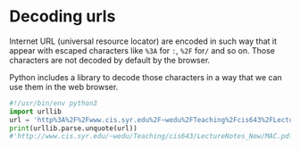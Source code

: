 # Decoding urls

Internet URL (universal resource locator) are encoded in such way that it appear with
escaped characters like `%3A` for `:`, `%2F` for`/` and so on. Those characters are not 
decoded by default by the browser.


Python includes a library to decode those characters in a way that we can use them in the web
browser.

```python
#!/usr/bin/env python3
import urllib
url = 'http%3A%2F%2Fwww.cis.syr.edu%2F~wedu%2FTeaching%2Fcis643%2FLectureNotes_New%2FMAC.pdf'
print(urllib.parse.unquote(url))
#'http://www.cis.syr.edu/~wedu/Teaching/cis643/LectureNotes_New/MAC.pdf' Result

```
